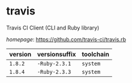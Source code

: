 # travis

Travis CI Client (CLI and Ruby library)

*homepage*: <https://github.com/travis-ci/travis.rb>

version | versionsuffix | toolchain
--------|---------------|----------
``1.8.2`` | ``-Ruby-2.3.1`` | ``system``
``1.8.4`` | ``-Ruby-2.3.3`` | ``system``
